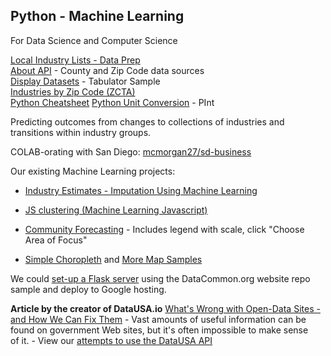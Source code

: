 ## Python - Machine Learning

For Data Science and Computer Science 


[Local Industry Lists - Data Prep](../../../localsite/info/data/flowsa/)  
[About API](../../../io/about/api/) - County and Zip Code data sources  
[Display Datasets](../../../localsite/info/data/) - Tabulator Sample  
[Industries by Zip Code (ZCTA)](../../../community/industries/)   
[Python Cheatsheet](https://github.com/gto76/python-cheatsheet)
[Python Unit Conversion](https://pint.readthedocs.io) - PInt

Predicting outcomes from changes to collections of industries and transitions within industry groups.


COLAB-orating with San Diego: [mcmorgan27/sd-business](https://github.com/mcmorgan27/sd-business/tree/1b22ef0e9231f0d2bcfafcff41e69c9adc9038fd)

<!--
Sample of embedded [Choropleth Map for Entire Automotive Industry](https://model.earth/localsite/info/#show=vehicles&indicators=VADD&naics=326199,336390,325211,326112,336412,333111,336211,336340,336370,336413,336320,335911,336360,331110,335912,331221,336111,336330&count=20) using DataUSA.io widget displaying American Community Survey (ACS) Public Use Microdata Sample [PUMS](https://www.census.gov/programs-surveys/acs/microdata/mdat.html) data.  
-->

<!--
1. Finalize csv output for counties by state using [BLS data from EPA Flowsa](/localsite/info/data/) - scroll down in page.  Merge columns and save in state folders.  
-->
 

Our existing Machine Learning projects:  
- [Industry Estimates - Imputation Using Machine Learning](https://github.com/modelearth/machine-learning)
<!-- Find this:
- [Impact map (Machine Learning Websocket)](../../../io/impact/) - We'd love to get this running on Google Cloud, Heroku or AWS. Or convert to a fully static site.-->
- [JS clustering (Machine Learning Javascript)](../../../community/zip/leaflet/#columns=JobsAgriculture:50;JobsManufacturing:50)  

- [Community Forecasting](https://model.earth/community-forecasting) - Includes legend with scale, click "Choose Area of Focus"

- [Simple Choropleth](../../../community/map/income/) and [More Map Samples](../../../community/start/maps/)

We could [set-up a Flask server](/localsite/info/data/datacommons/) using the DataCommon.org website repo sample and deploy to Google hosting. 


<b>Article by the creator of DataUSA.io</b>
<a href="https://blogs.scientificamerican.com/guest-blog/what-s-wrong-with-open-data-sites-and-how-we-can-fix-them/">What's Wrong with Open-Data Sites - and How We Can Fix Them</a> - Vast amounts of useful information can be found on government Web sites, but it's often impossible to make sense of&nbsp;it. - View our [attempts to use the DataUSA API](../../../localsite/info/data/datausa/)



<!--
1. Contribute a USSEIO Widget to the [DataUSA.io](https://datausa.io/) GitHub repos.

1. Test output normalization for [Sankey chart](../../io/charts/sankey/) using the [USEEIO API Examples](/community/resources/useeio/)

1. Expand upon [county-based results](../../localsite/info/) to provide zipcode-based industry lists. - [Details](industries) 

1. Create and update scripts that pull data and pre-process into csv and json files for [industry zip code searches](industries/) and [local commodity searchs](/localsite/info/data/).  

1. Industry Level Estimates for Counties and Zipcodes. Fill in gaps when only the number of establishments is provided at the state level - [Details](../../localsite/info/data/)  

1. Update CSV files on employment and industries for D3 charts using [Census industry data](industries) and [income by zipcode (zcta)](prep/all). 
-->
<!--[projections](prep/regression/)-->

<!--
1. Work with the [USEEIO API](https://github.com/usepa/useeio_api/wiki/Use-the-API) and update [Input-Output charts](../../io/charts/). Widgets are loaded from JSON files generated from the [USEEIO API endpoints](https://s3.amazonaws.com/useeio-api-go-swagger-staging/index.html) on AWS for Goods & Services demand vectors (Food System and Full System).  

1. Update [Django Census Reporter](resources/censusreporter) by staring with the Python 3 Wazimap [fork](resources/censusreporter) used in Africa and India. Integrate US demographic data from Python 2 version. Set up Docker to [deploy to Heroku](https://github.com/datamade/how-to/blob/master/heroku/deploy-a-django-app.md) using a [containerization template](https://github.com/datamade/how-to/tree/master/docker/templates). Learn more [about using Heroku or AWS](https://datamade.us/blog/why-were-switching-to-heroku/).  
-->